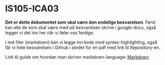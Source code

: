 # IS105-ICA03

**Det er dette dokumentet som skal være den endelige besvarelsen**. Først kan alle de som skal være med på besvarelsen skrive i google-docs, også legger vi det inn her når vi føler oss ferdige.

I md-filer (markdown) kan vi legge inn kode med syntax-highlighting, også får vi hele besvarelsen i Github i stedet for en pdf med link til Repository-en.

Link til guide om hvordan man skriver markdown-language:
[<u>Markdown](https://guides.github.com/features/mastering-markdown/)
